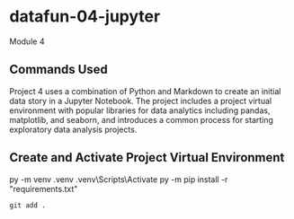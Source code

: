 # datafun-04-jupyter

Module 4

## Commands Used

Project 4 uses a combination of Python and Markdown to create an initial data story in a Jupyter Notebook. The project includes a project virtual environment with popular libraries for data analytics including pandas, matplotlib, and seaborn, and introduces a common process for starting exploratory data analysis projects.

## Create and Activate Project Virtual Environment

py -m venv .venv
.venv\Scripts\Activate
py -m pip install -r "requirements.txt"

```
git add .
```
